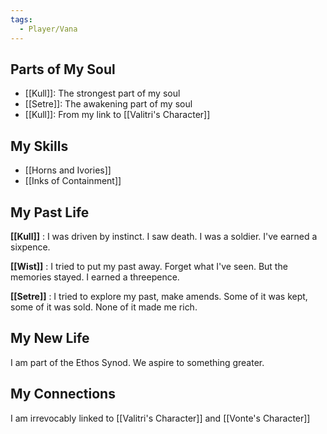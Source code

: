 ```yaml
---
tags:
  - Player/Vana
---
```


## Parts of My Soul

* [[Kull]]: The strongest part of my soul
* [[Setre]]: The awakening part of my soul
* [[Kull]]: From my link to [[Valitri's Character]]
## My Skills

* [[Horns and Ivories]]
* [[Inks of Containment]]
## My Past Life

**[[Kull]]** : I was driven by instinct. I saw death. I was a soldier. I've earned a sixpence.

**[[Wist]]** : I tried to put my past away. Forget what I've seen. But the memories stayed.  I earned a threepence.

**[[Setre]]** : I tried to explore my past, make amends. Some of it was kept, some of it was sold. None of it made me rich.
## My New Life

I am part of the Ethos Synod. We aspire to something greater.
## My Connections

I am irrevocably linked to [[Valitri's Character]] and [[Vonte's Character]]
 